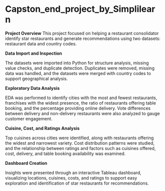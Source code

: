 # Capston_end_project_by_Simplilearn
**Project Overview**
This project focused on helping a restaurant consolidator identify star restaurants and generate recommendations using two datasets: restaurant data and country codes.

**Data Import and Inspection**

The datasets were imported into Python for structure analysis, missing value checks, and duplicate detection. Duplicates were removed, missing data was handled, and the datasets were merged with country codes to support geographical analysis.

**Exploratory Data Analysis**

EDA was performed to identify cities with the most and fewest restaurants, franchises with the widest presence, the ratio of restaurants offering table booking, and the percentage providing online delivery. Vote differences between delivery and non-delivery restaurants were also analyzed to gauge customer engagement.

**Cuisine, Cost, and Ratings Analysis**

Top cuisines across cities were identified, along with restaurants offering the widest and narrowest variety. Cost distribution patterns were studied, and the relationship between ratings and factors such as cuisines offered, cost, delivery, and table booking availability was examined.

**Dashboard Creation**

Insights were presented through an interactive Tableau dashboard, visualizing locations, cuisines, costs, and ratings to support easy exploration and identification of star restaurants for recommendations.

